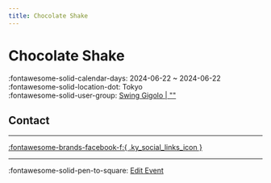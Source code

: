 ```yaml
---
title: Chocolate Shake
---
```


# Chocolate Shake 

:fontawesome-solid-calendar-days: 2024-06-22 ~ 2024-06-22  
:fontawesome-solid-location-dot: Tokyo  
:fontawesome-solid-user-group: [Swing Gigolo | ""](https://swing.kids/ja_JP/swing-gigolo)  


## Contact


---

 [:fontawesome-brands-facebook-f:{ .ky_social_links_icon }](https://www.facebook.com/events/966662868308079)

---

:fontawesome-solid-pen-to-square: [Edit Event](https://github.com/swingdance/events/issues/new?assignees=&labels=update+event&projects=&template=03-update_entity.yml&title=Update%20Event%3A%202024%2Fja_JP%20%E2%80%A2%20Chocolate%20Shake&region=ja_JP&year=2024&id=chocolate-shake-06-2024&name=Chocolate%20Shake&org_id=swing-gigolo)
